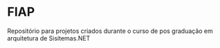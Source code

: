 # FIAP
Repositório para projetos criados durante o curso de pos graduação em arquitetura de Sisitemas.NET
